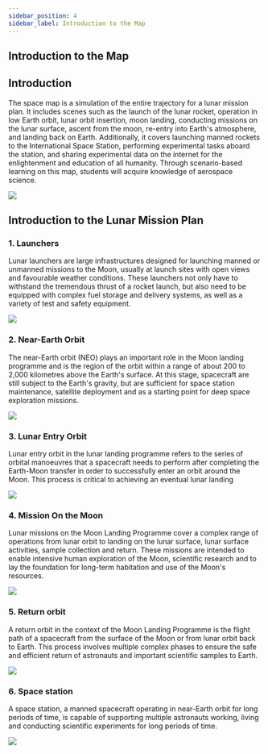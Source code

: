 ```yaml
---
sidebar_position: 4
sidebar_label: Introduction to the Map
---
```


## Introduction to the Map

## Introduction

The space map is a simulation of the entire trajectory for a lunar mission plan. It includes scenes such as the launch of the lunar rocket, operation in low Earth orbit, lunar orbit insertion, moon landing, conducting missions on the lunar surface, ascent from the moon, re-entry into Earth's atmosphere, and landing back on Earth. Additionally, it covers launching manned rockets to the International Space Station, performing experimental tasks aboard the station, and sharing experimental data on the internet for the enlightenment and education of all humanity. Through scenario-based learning on this map, students will acquire knowledge of aerospace science.

![](https://wiki-media-ef.oss-cn-hongkong.aliyuncs.com/docs/microbit/building-blocks/microbit-space-science-kit/images/microbit-space-science-kit-map01.png)

## Introduction to the Lunar Mission Plan

### 1. Launchers

Lunar launchers are large infrastructures designed for launching manned or unmanned missions to the Moon, usually at launch sites with open views and favourable weather conditions. These launchers not only have to withstand the tremendous thrust of a rocket launch, but also need to be equipped with complex fuel storage and delivery systems, as well as a variety of test and safety equipment.

![](https://wiki-media-ef.oss-cn-hongkong.aliyuncs.com/docs/microbit/building-blocks/microbit-space-science-kit/images/microbit-space-science-kit-map02.png)

### 2. Near-Earth Orbit

The near-Earth orbit (NEO) plays an important role in the Moon landing programme and is the region of the orbit within a range of about 200 to 2,000 kilometres above the Earth's surface. At this stage, spacecraft are still subject to the Earth's gravity, but are sufficient for space station maintenance, satellite deployment and as a starting point for deep space exploration missions.

![](https://wiki-media-ef.oss-cn-hongkong.aliyuncs.com/docs/microbit/building-blocks/microbit-space-science-kit/images/microbit-space-science-kit-map07.png)

### 3. Lunar Entry Orbit

Lunar entry orbit in the lunar landing programme refers to the series of orbital manoeuvres that a spacecraft needs to perform after completing the Earth-Moon transfer in order to successfully enter an orbit around the Moon. This process is critical to achieving an eventual lunar landing

![](https://wiki-media-ef.oss-cn-hongkong.aliyuncs.com/docs/microbit/building-blocks/microbit-space-science-kit/images/microbit-space-science-kit-map06.png)

### 4. Mission On the Moon

Lunar missions on the Moon Landing Programme cover a complex range of operations from lunar orbit to landing on the lunar surface, lunar surface activities, sample collection and return. These missions are intended to enable intensive human exploration of the Moon, scientific research and to lay the foundation for long-term habitation and use of the Moon's resources.

![](https://wiki-media-ef.oss-cn-hongkong.aliyuncs.com/docs/microbit/building-blocks/microbit-space-science-kit/images/microbit-space-science-kit-map05.png)

### 5. Return orbit

A return orbit in the context of the Moon Landing Programme is the flight path of a spacecraft from the surface of the Moon or from lunar orbit back to Earth. This process involves multiple complex phases to ensure the safe and efficient return of astronauts and important scientific samples to Earth.

![](https://wiki-media-ef.oss-cn-hongkong.aliyuncs.com/docs/microbit/building-blocks/microbit-space-science-kit/images/microbit-space-science-kit-map04.png)

### 6. Space station

A space station, a manned spacecraft operating in near-Earth orbit for long periods of time, is capable of supporting multiple astronauts working, living and conducting scientific experiments for long periods of time.

![](https://wiki-media-ef.oss-cn-hongkong.aliyuncs.com/docs/microbit/building-blocks/microbit-space-science-kit/images/microbit-space-science-kit-map03.png)
